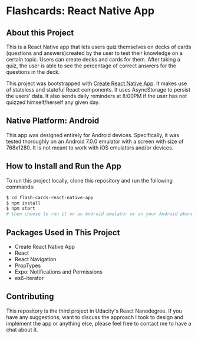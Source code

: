 # Flashcards: React Native App

## About this Project
This is a React Native app that lets users quiz themselves on decks of cards (questions and answers)created by the user to test their knowledge on a certain topic. Users can create decks and cards for them. After taking a quiz, the user is able to see the percentage of correct answers for the questions in the deck. 

This project was bootstrapped with [Create React Native App](https://github.com/react-community/create-react-native-app). It makes use of stateless and stateful React components. It uses AsyncStorage to persist the users' data. It also sends daily reminders at 8:00PM if the user has not quizzed himself/herself any given day.

## Native Platform: Android
This app was designed entirely for Android devices. Specifically, it was tested thoroughly on an Android 7.0.0 emulator with a screen with size of 768x1280. It is not meant to work with iOS emulators and/or devices.
 
## How to Install and Run the App
To run this project locally, clone this repository and run the following commands:
```sh
$ cd flash-cards-react-native-app
$ npm install
$ npm start
# then choose to run it on an Android emulator or on your Android phone using Expo 
```

## Packages Used in This Project
* Create React Native App
* React
* React Navigation
* PropTypes
* Expo: Notifications and Permissions
* es6-iterator

## Contributing
This repository is the third project in Udacity's React Nanodegree. If you have any suggestions, want to discuss the approach I took to design and implement the app or anything else, please feel free to contact me to have a chat about it.